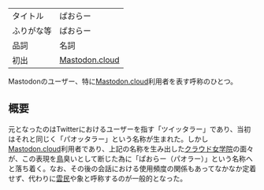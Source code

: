 <div>

|            |                                                    |
|------------|----------------------------------------------------|
| タイトル   | ぱおらー                                           |
| ふりがな等 | ぱおらー                                           |
| 品詞       | 名詞                                               |
| 初出       | [Mastodon.cloud](/Mastodon.cloud "Mastodon.cloud") |

  
Mastodonのユーザー、特に[Mastodon.cloud](/Mastodon.cloud "Mastodon.cloud")利用者を表す呼称のひとつ。

## 概要

元となったのはTwitterにおけるユーザーを指す「ツイッタラー」であり、当初はそれと同じく「パオッタラー」という名称が生まれた。しかし[Mastodon.cloud](/Mastodon.cloud "Mastodon.cloud")利用者であり、上記の名称を生み出した[クラウド女学院](/%E3%82%AF%E3%83%A9%E3%82%A6%E3%83%89%E5%A5%B3%E5%AD%A6%E9%99%A2 "クラウド女学院")の面々が、この表現を[鳥](/%E9%B3%A5 "鳥")臭いとして断じた為に「ぱおらー（パオラー）」という名称へと落ち着く。なお、その後の会話における使用頻度の関係もあってなかなか定着せず、代わりに[雲民](/%E9%9B%B2%E6%B0%91 "雲民")や象と呼称するのが一般的となった。

</div>

